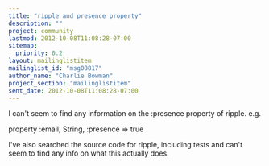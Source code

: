```yaml
---
title: "ripple and presence property"
description: ""
project: community
lastmod: 2012-10-08T11:08:28-07:00
sitemap:
  priority: 0.2
layout: mailinglistitem
mailinglist_id: "msg08817"
author_name: "Charlie Bowman"
project_section: "mailinglistitem"
sent_date: 2012-10-08T11:08:28-07:00
---
```



I can't seem to find any information on the :presence property of ripple.
 e.g.

 property :email, String, :presence =&gt; true

I've also searched the source code for ripple, including tests and can't
seem to find any info on what this actually does.
